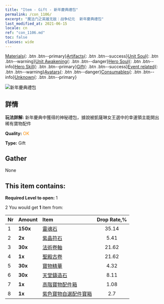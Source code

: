 ```yaml
---
title: "Item - Gift - 新年慶典禮包"
permalink: /con_1106/
excerpt: "魔法门之英雄无敌：战争纪元  新年慶典禮包"
last_modified_at: 2021-06-15
locale: cn
ref: "con_1106.md"
toc: false
classes: wide
---
```

 [Materials](/ItemsCN/){: .btn .btn--primary}[Artifacts](/ItemsCN/Artifacts/){: .btn .btn--success}[Unit Soul](/ItemsCN/UnitSoul/){: .btn .btn--warning}[Unit Awakening](/ItemsCN/UnitAwakening/){: .btn .btn--danger}[Hero Soul](/ItemsCN/HeroSoul/){: .btn .btn--info}[Hero Skill](/ItemsCN/HeroSkill/){: .btn .btn--primary}[Gift](/ItemsCN/Gift/){: .btn .btn--success}[Event related](/ItemsCN/Events/){: .btn .btn--warning}[Avatars](/ItemsCN/Avatars/){: .btn .btn--danger}[Consumables](/ItemsCN/Consumables/){: .btn .btn--info}[Unknown](/ItemsCN/Unknown/){: .btn .btn--primary}

 ![新年慶典禮包](/images/t/i_907298.png)

## 詳情
 **玩法詳解:** 新年慶典中獲得的神秘禮包，據說被凱薩琳女王選中的幸運領主能開出稀有寶物配件

 **Quality:** <span style="color: #FF8C00">OK</span>

 **Type:** Gift

## Gather

  None

## This item contains:

 **Required Level to open:** 1

 2 You would get **1** item  from:

  | Nr | Amount |     Item    | Drop Rate,% |
  |:---|:-------|:------------|:---------:|
  | 1 |  **150x** | [靈魂石](/cn/Items/con_923/) | 35.14 | 
  | 2 |  **2x** | [紫晶符石](/cn/Items/con_720/) | 5.41 | 
  | 3 |  **30x** | [法術卷軸](/cn/Items/con_694/) | 21.62 | 
  | 4 |  **1x** | [聖殿古卷](/cn/Items/con_697/) | 21.62 | 
  | 5 |  **30x** | [寶物精華](/cn/Items/con_905/) | 4.32 | 
  | 6 |  **30x** | [天堂鑄造石](/cn/Items/art_188/) | 8.11 | 
  | 7 |  **1x** | [高階寶物配件箱](/cn/Items/con_1507/) | 1.08 | 
  | 8 |  **1x** | [紫色寶物自選配件寶箱](/cn/Items/con_1612/) | 2.7 | 
